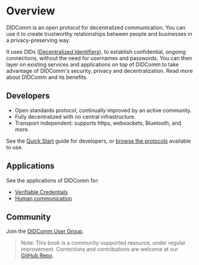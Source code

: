 # Overview
DIDComm is an open protocol for decentralized communication. You can use it to create
trustworthy relationships between people and businesses in a privacy-preserving way.

It uses DIDs ([Decentralized Identifiers](https://www.w3.org/TR/did-core/)), to establish confidential, ongoing connections, without
the need for usernames and passwords. You can then layer on existing services and applications
on top of DIDComm to take advantage of DIDComm's security, privacy and decentralization.
Read more about DIDComm and its benefits.

## Developers
- Open standards protocol, continually improved by an active community.
- Fully decentralized with no central infrastructure.
- Transport independent: supports https, websockets, Bluetooth, and more.

See the [Quick Start](quickstart.md) guide for developers, or [browse the protocols](https://didcomm.org/search/) available to use.

## Applications
See the applications of DIDComm for:

- [Verifiable Credentials](applications/vc_tech_vertical.md)
- [Human communication](applications/human_communication_tech_vertical.md)

## Community
Join the [DIDComm User Group](workinggroups.md).

>Note: This book is a community-supported resource, under regular improvement. Corrections and contributions are welcome at our [GitHub Repo](https://github.com/decentralized-identity/didcomm-book/).
